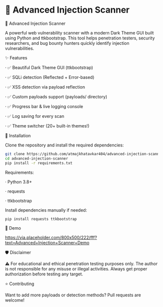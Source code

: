# 💉 Advanced Injection Scanner 
🚀 Advanced Injection Scanner

A powerful web vulnerability scanner with a modern Dark Theme GUI built using Python and ttkbootstrap. This tool helps penetration testers, security researchers, and bug bounty hunters quickly identify injection vulnerabilities.

✨ Features

· ✅ Beautiful Dark Theme GUI (ttkbootstrap)

· ✅ SQLi detection (Reflected + Error-based)

· ✅ XSS detection via payload reflection

· ✅ Custom payloads support (payloads/ directory)

· ✅ Progress bar & live logging console

· ✅ Log saving for every scan

· ✅ Theme switcher (20+ built-in themes!)

🚀 Installation

Clone the repository and install the required dependencies:

```bash
git clone https://github.com/atmajkhatavkar404/advanced-injection-scanner.git
cd advanced-injection-scanner
pip install -r requirements.txt
```

Requirements:

· Python 3.8+

· requests

· ttkbootstrap

Install dependencies manually if needed:

```bash
pip install requests ttkbootstrap
```

📸 Demo

https://via.placeholder.com/800x500/222/fff?text=Advanced+Injection+Scanner+Demo

🛡️ Disclaimer

⚠️ For educational and ethical penetration testing purposes only. The author is not responsible for any misuse or illegal activities. Always get proper authorization before testing any target.

⭐ Contributing

Want to add more payloads or detection methods? Pull requests are welcome!
